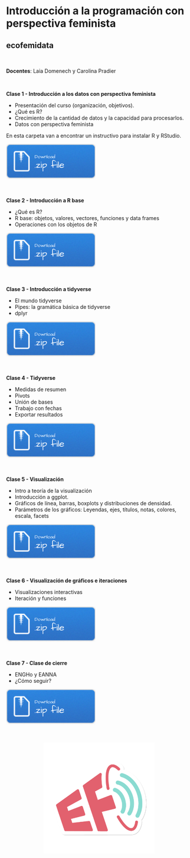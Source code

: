 # Introducción a la programación con perspectiva feminista 

## ecofemidata

<br>

__Docentes__: Laia Domenech y Carolina Pradier

<br>

__Clase 1 - Introducción a los datos con perspectiva feminista__

 + Presentación del curso (organización, objetivos). 
 + ¿Qué es R?
 + Crecimiento de la cantidad de datos y la capacidad para procesarlos.
 + Datos con perspectiva feminista

En esta carpeta van a encontrar un instructivo para instalar R y RStudio.

[![](img/Download.png)](clase1.rar)

<br>

__Clase 2 - Introducción a R base__

 + ¿Qué es R? 
 + R base: objetos, valores, vectores, funciones y data frames
 + Operaciones con los objetos de R


[![](img/Download.png)](clase2.rar)

<br>

__Clase 3 - Introducción a tidyverse__

 + El mundo tidyverse
 + Pipes: la gramática básica de tidyverse
 + dplyr 

[![](img/Download.png)](clase3.rar)

<br>

__Clase 4 - Tidyverse__

 + Medidas de resumen
 + Pivots 
 + Unión de bases
 + Trabajo con fechas
 + Exportar resultados 

[![](img/Download.png)](clase4.rar)

<br>

__Clase 5 - Visualización__

 + Intro a teoría de la visualización
 + Introducción a ggplot.  
 + Gráficos de línea, barras, boxplots y distribuciones de densidad. 
 + Parámetros de los gráficos: Leyendas, ejes, títulos, notas, colores, escala, facets

[![](img/Download.png)](clase5.rar)

<br>

__Clase 6 - Visualización de gráficos e iteraciones__

 + Visualizaciones interactivas
 + Iteración y funciones

[![](img/Download.png)](clase6.rar)

<br>


__Clase 7 - Clase de cierre__

 + ENGHo y EANNA
 + ¿Cómo seguir?


[![](img/Download.png)](clase7.rar)

<br>

<p align="center">
<img src="img/logo_ecofeminita.png"  width="300" height="300">
</p>
